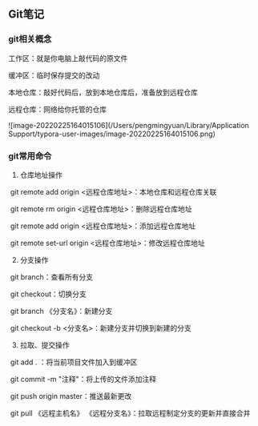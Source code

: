 ## Git笔记

### git相关概念

工作区：就是你电脑上敲代码的原文件

缓冲区：临时保存提交的改动

本地仓库：敲好代码后，放到本地仓库后，准备放到远程仓库

远程仓库：网络给你托管的仓库

 ![image-20220225164015106](/Users/pengmingyuan/Library/Application Support/typora-user-images/image-20220225164015106.png)



### git常用命令

1. 仓库地址操作

​	git remote add origin <远程仓库地址>：本地仓库和远程仓库关联

​	git remote rm  origin <远程仓库地址>：删除远程仓库地址

​	git remote add origin <远程仓库地址>：添加远程仓库地址

​	git remote set-url origin  <远程仓库地址>：修改远程仓库地址

2. 分支操作

​	git branch：查看所有分支

​	git checkout：切换分支

​	git branch 《分支名》：新建分支

​	git checkout -b  <分支名>：新建分支并切换到新建的分支

3. 拉取、提交操作

​	git add . ：将当前项目文件加入到缓冲区

​	git commit -m "注释"：将上传的文件添加注释

​	git push origin master：推送最新更改

​	git pull 《远程主机名》 《远程分支名》：拉取远程制定分支的更新并直接合并
